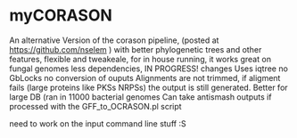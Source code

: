 # myCORASON
An alternative Version of the corason pipeline, (posted at https://github.com/nselem )  with better phylogenetic trees and other features, flexible and tweakeale, for in house running, it works great on fungal genomes less dependencies, IN PROGRESS!
changes
Uses iqtree
no GbLocks
no conversion of ouputs
Alignments are not trimmed, if aligment fails (large proteins like PKSs NRPSs) the output is still generated. 
Better for large DB (ran in 11000 bacterial genomes
Can take antismash outputs if processed with the GFF_to_OCRASON.pl script

need to work on the input command line stuff :S

